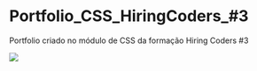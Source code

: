 # Portfolio_CSS_HiringCoders_#3
Portfolio criado no módulo de CSS da formação Hiring Coders #3

<img src="https://user-images.githubusercontent.com/87827996/166605567-d8cfd444-32c1-4c95-9e87-d1d3ab82b708.png">
